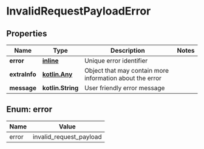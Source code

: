 
# InvalidRequestPayloadError

## Properties
Name | Type | Description | Notes
------------ | ------------- | ------------- | -------------
**error** | [**inline**](#Error) | Unique error identifier | 
**extraInfo** | [**kotlin.Any**](.md) | Object that may contain more information about the error | 
**message** | **kotlin.String** | User friendly error message | 


<a id="Error"></a>
## Enum: error
Name | Value
---- | -----
error | invalid_request_payload



